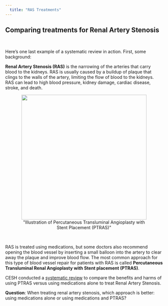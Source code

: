 ```yaml
---
  title: "RAS Treatments"
---
```



## Comparing treatments for Renal Artery Stenosis

<br>

Here’s one last example of a systematic review in action. First, some background:

**Renal Artery Stenosis (RAS)** is the narrowing of the arteries that carry blood to the kidneys. RAS is usually caused by a buildup of plaque that clings to the walls of the artery, limiting the flow of blood to the kidneys. RAS can lead to high blood pressure, kidney damage, cardiac disease, stroke, and death.

<center>
<figure>
<img src="{{site.baseurl}}/img/rendered.jpg" width="400" >
<figcaption> "Illustration of Percutaneous Transluminal Angioplasty with Stent Placement (PTRAS)"
</figcaption>
</figure>
</center>


<br>

RAS is treated using medications, but some doctors also recommend opening the blood vessel by inserting a small balloon into the artery to clear away the plaque and improve blood flow. The most common approach for this type of blood vessel repair for patients with RAS is called **Percutaneous Transluminal Renal Angioplasty with Stent placement (PTRAS)**.

CESH conducted a <a href="https://www.ncbi.nlm.nih.gov/pubmed/27536808" target="_blank">systematic review</a>  to compare the benefits and harms of using PTRAS versus using medications alone to treat Renal Artery Stenosis.

**Question**: When treating renal artery stenosis, which approach is better: using medications alone or using medications and PTRAS?